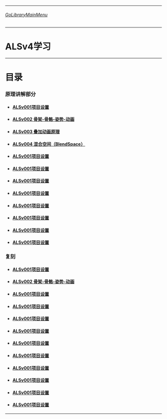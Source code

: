 ___________________________________________________________________________________________
###### [GoLibraryMainMenu](../../../_LibraryMainMenu_.md)
___________________________________________________________________________________________

# ALSv4学习

------

# 目录

### 原理讲解部分

- #### [ALSv001项目设置](./Detail/ALSv001.md)

- #### [ALSv002 骨架-骨骼-姿势-动画](./Detail/ALSv002.md)

- #### [ALSv003 叠加动画原理](./Detail/ALSv003.md)

- #### [ALSv004 混合空间（BlendSpace）](./Detail/ALSv004.md)

- #### [ALSv001项目设置](./Detail/ALSv005.md)

- #### [ALSv001项目设置](./Detail/ALSv006.md)

- #### [ALSv001项目设置](./Detail/ALSv007.md)

- #### [ALSv001项目设置](./Detail/ALSv008.md)

- #### [ALSv001项目设置](./Detail/ALSv009.md)

- #### [ALSv001项目设置](./Detail/ALSv0010.md)

- #### [ALSv001项目设置](./Detail/ALSv0011.md)

- #### [ALSv001项目设置](./Detail/ALSv0012.md)

### 复刻

- #### [ALSv001项目设置](./Detail/ALSv001.md)

- #### [ALSv002 骨架-骨骼-姿势-动画](./Detail/ALSv002.md)

- #### [ALSv001项目设置](./Detail/ALSv003.md)

- #### [ALSv001项目设置](./Detail/ALSv004.md)

- #### [ALSv001项目设置](./Detail/ALSv005.md)

- #### [ALSv001项目设置](./Detail/ALSv006.md)

- #### [ALSv001项目设置](./Detail/ALSv007.md)

- #### [ALSv001项目设置](./Detail/ALSv008.md)

- #### [ALSv001项目设置](./Detail/ALSv009.md)

- #### [ALSv001项目设置](./Detail/ALSv0010.md)

- #### [ALSv001项目设置](./Detail/ALSv0011.md)

- #### [ALSv001项目设置](./Detail/ALSv0012.md)

------
